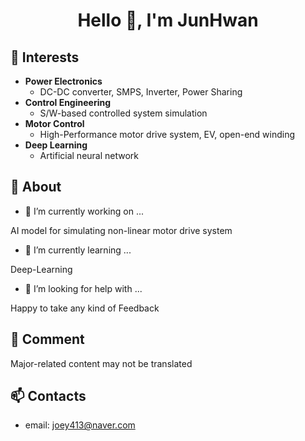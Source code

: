 <h1 align="center">Hello 👋, I'm JunHwan</h1>

## 🌱 Interests
- **Power Electronics**
  - DC-DC converter, SMPS, Inverter, Power Sharing
- **Control Engineering**
  - S/W-based controlled system simulation 
- **Motor Control**
  - High-Performance motor drive system, EV, open-end winding
- **Deep Learning**
  - Artificial neural network 

## 💬 About
- 🔭 I’m currently working on ...

AI model for simulating non-linear motor drive system  
- 🌱 I’m currently learning ...

Deep-Learning 
- 🤔 I’m looking for help with ...

Happy to take any kind of Feedback

## 💬 Comment
Major-related content may not be translated

## 📫 Contacts
- email: joey413@naver.com 

